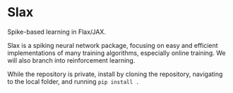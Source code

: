 # Slax

Spike-based learning in Flax/JAX.

Slax is a spiking neural network package, focusing on easy and efficient implementations of many training algorithms, especially online training. We will also branch into reinforcement learning.

While the repository is private, install by cloning the repository, navigating to the local folder, and running `pip install .`